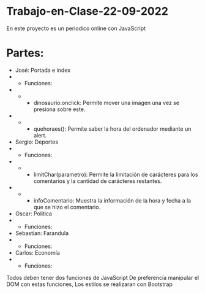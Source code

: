 # Trabajo-en-Clase-22-09-2022
En este proyecto es un periodico online con JavaScript

# Partes:
- José: Portada e index 
- - Funciones:
- - - dinosaurio.onclick: Permite mover una imagen una vez se presiona sobre este. 
- - - quehoraes(): Permite saber la hora del ordenador mediante un alert. 
- Sergio: Deportes
- - Funciones:
- - - limitChar(parametro): Permite la limitación de carácteres para los comentarios y la cantidad de carácteres restantes.
- - - infoComentario: Muestra la información de la hora y fecha a la que se hizo el comentario.
- Oscar: Politica
- - Funciones:
- Sebastian: Farandula
- - Funciones:
- Carlos: Economía
- - Funciones:

Todos deben tener dos funciones de JavaScript De preferencia manipular el DOM con estas funciones, Los estilos se realizaran con Bootstrap
